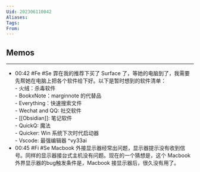 ```yaml
---
Uid: 202306110042
Aliases: 
Tags: 
From: 
---
```


## Memos
---

- 00:42 #Fe #Se 霏在我的推荐下买了 Surface 了，等她的电脑到了，我需要先帮她在电脑上把各个软件给下好。以下是暂时想到的软件清单：<br>- 火绒：杀毒软件<br>- BookxNote：marginnote  的代替品<br>- Everything：快速搜索文件<br>- Wechat and QQ: 社交软件<br>- [[Obsidian]]: 笔记软件<br>- QuickQ: 魔法<br>- Quicker: Win 系统下次时代启动器<br>- Vscode: 最强编辑器 ^vy33ai
- 00:45 #Fi #Se Macbook 外接显示器经常出问题，显示器提示没有收到信号。同样的显示器接台式主机没有问题。现在的一个猜想是，这个 Macbook 外界显示器的bug触发条件是，Macbook 接显示器后，很久没有用了。